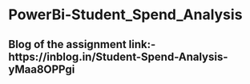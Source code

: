 # PowerBi-Student_Spend_Analysis
<h2>Blog of the assignment link:- https://inblog.in/Student-Spend-Analysis-yMaa8OPPgi</h2>
